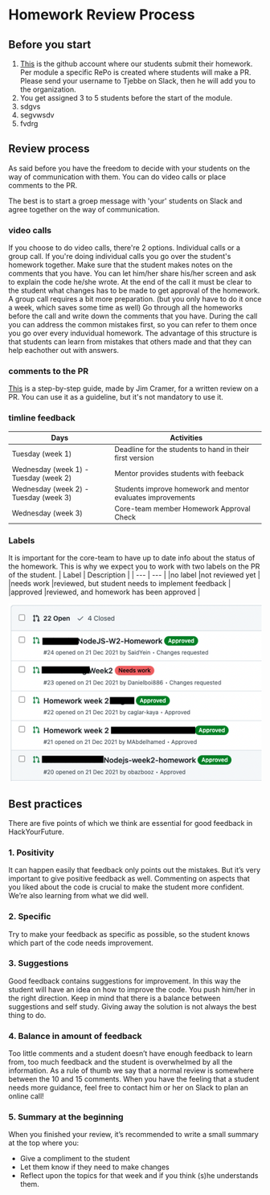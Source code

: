 # Homework Review Process

## Before you start
1. [This](https://github.com/HackYourHomework) is the github account where our students submit their homework. Per module a specific RePo is created where students will make a PR.  Please send your username to Tjebbe on Slack, then he will add you to the organization. 
2. You get assigned 3 to 5 students before the start of the module. 
3. sdgvs
4. segvwsdv
6. fvdrg

## Review process
As said before you have the freedom to decide with your students on the way of communication with them. You can do video calls or place comments to the PR.

The best is to start a groep message with 'your' students on Slack and agree together on the way of communication. 

### video calls
If you choose to do video calls, there're 2 options. Individual calls or a group call. 
If you're doing individual calls you go over the student's homework together. Make sure that the student makes notes on the comments that you have. 
You can let him/her share his/her screen and ask to explain the code he/she wrote. At the end of the call it must be clear to the student what changes has to be made to get approval of the homework. 
A group call requires a bit more preparation. (but you only have to do it once a week, which saves some time as well) 
Go through all the homeworks before the call and write down the comments that you have. During the call you can address the common mistakes first, so you can refer to them once you go over every induvidual homework. 
The advantage of this structure is that students can learn from mistakes that others made and that they can help eachother out with answers. 

### comments to the PR
[This](https://github.com/HackYourFuture/mentors/blob/main/homework-support/review-in-written.md) is a step-by-step guide, made by Jim Cramer, for a written review on a PR. You can use it as a guideline, but it's not mandatory to use it.


### timline feedback
| Days | Activities |
| --- | --- |
|Tuesday (week 1)  | Deadline for the students to hand in their first version   |
|Wednesday (week 1) - Tuesday (week 2)  | Mentor provides students with feeback  |
| Wednesday (week 2) - Tuesday (week 3)  |Students improve  homework and mentor evaluates improvements   |
| Wednesday (week 3) | Core-team member Homework Approval Check |

### Labels 
It is important for the core-team to have up to date info about the status of the homework. This is why we expect you to work with two labels on the PR of the student. 
| Label | Description |
| --- | --- |
|no label  |not reviewed yet   |
|needs work   |reviewed, but student needs to implement feedback  |
|approved   |reviewed, and homework has been approved   |



![labels](https://github.com/HackYourFuture/mentors/blob/main/assets/labels.png)
## Best practices 
There are five points of which we think are essential for good feedback in HackYourFuture.

### 1. Positivity
It can happen easily that feedback only points out the mistakes. But it’s very important to give  positive feedback as well. Commenting on aspects that you liked about the code is crucial to make the student more confident. We’re also learning from what we did well.

### 2. Specific
Try to make your feedback as specific as possible, so the student knows which part of the code needs improvement.

### 3. Suggestions
Good feedback contains suggestions for improvement. In this way the student will have an idea on how to improve the code. You push him/her in the right direction. Keep in mind that there is a balance between suggestions and self study. Giving away the solution is not always the best thing to do. 

### 4. Balance in amount of feedback
Too little comments and a student doesn’t have enough feedback to learn from, too much feedback and the student is overwhelmed by all the information. 
As a rule of thumb we say that a normal review is somewhere between the 10 and 15 comments. 
When you have the feeling that a student needs more guidance, feel free to contact him or her on Slack to plan an online call!

### 5. Summary at the beginning
When you finished your review, it’s recommended to write a small summary at the top where you: 
- Give a compliment to the student
- Let them know if they need to make changes 
- Reflect upon the topics for that week  and if you think (s)he understands them. 


